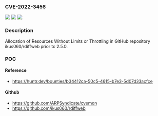 ### [CVE-2022-3456](https://cve.mitre.org/cgi-bin/cvename.cgi?name=CVE-2022-3456)
![](https://img.shields.io/static/v1?label=Product&message=ikus060%2Frdiffweb&color=blue)
![](https://img.shields.io/static/v1?label=Version&message=%3C%202.5.0%20&color=brighgreen)
![](https://img.shields.io/static/v1?label=Vulnerability&message=CWE-770%20Allocation%20of%20Resources%20Without%20Limits%20or%20Throttling&color=brighgreen)

### Description

Allocation of Resources Without Limits or Throttling in GitHub repository ikus060/rdiffweb prior to 2.5.0.

### POC

#### Reference
- https://huntr.dev/bounties/b34412ca-50c5-4615-b7e3-5d07d33acfce

#### Github
- https://github.com/ARPSyndicate/cvemon
- https://github.com/ikus060/rdiffweb

